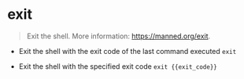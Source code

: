 # exit
> Exit the shell.
> More information: <https://manned.org/exit>.

- Exit the shell with the exit code of the last command executed
`exit`

- Exit the shell with the specified exit code
`exit {{exit_code}}`
